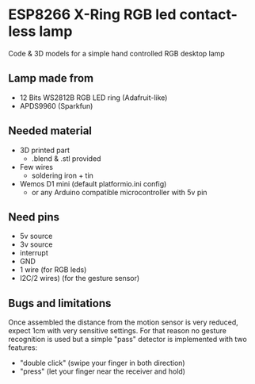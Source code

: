 # ESP8266 X-Ring RGB led contact-less lamp

Code & 3D models for a simple hand controlled RGB desktop lamp

## Lamp made from

- 12 Bits WS2812B RGB LED ring (Adafruit-like)
- APDS9960 (Sparkfun)

## Needed material

- 3D printed part
    - .blend & .stl provided
- Few wires
    - soldering iron + tin
- Wemos D1 mini (default platformio.ini config)
    - or any Arduino compatible microcontroller with 5v pin

## Need pins

- 5v source
- 3v source
- interrupt
- GND
- 1 wire (for RGB leds)
- I2C/2 wires) (for the gesture sensor)


## Bugs and limitations

Once assembled the distance from the motion sensor is very reduced, expect 1cm with very sensitive settings.
For that reason no gesture recognition is used but a simple "pass" detector is implemented with two features:

- "double click" (swipe your finger in both direction)
- "press" (let your finger near the receiver and hold)

